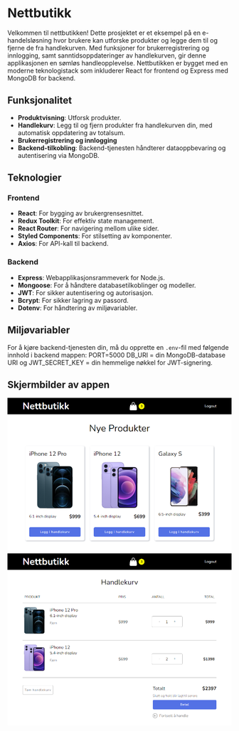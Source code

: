 # Nettbutikk

Velkommen til nettbutikken! Dette prosjektet er et eksempel på en e-handelsløsning hvor brukere kan utforske produkter og legge dem til og fjerne de fra handlekurven. Med funksjoner for brukerregistrering og innlogging, samt sanntidsoppdateringer av handlekurven, gir denne applikasjonen en sømløs handleopplevelse. Nettbutikken er bygget med en moderne teknologistack som inkluderer React for frontend og Express med MongoDB for backend.

## Funksjonalitet

- **Produktvisning**: Utforsk produkter.
- **Handlekurv**: Legg til og fjern produkter fra handlekurven din, med automatisk oppdatering av totalsum.
- **Brukerregistrering og innlogging**
- **Backend-tilkobling**: Backend-tjenesten håndterer dataoppbevaring og autentisering via MongoDB.

## Teknologier

### Frontend
- **React**: For bygging av brukergrensesnittet.
- **Redux Toolkit**: For effektiv state management.
- **React Router**: For navigering mellom ulike sider.
- **Styled Components**: For stilsetting av komponenter.
- **Axios**: For API-kall til backend.

### Backend
- **Express**: Webapplikasjonsrammeverk for Node.js.
- **Mongoose**: For å håndtere databasetilkoblinger og modeller.
- **JWT**: For sikker autentisering og autorisasjon.
- **Bcrypt**: For sikker lagring av passord.
- **Dotenv**: For håndtering av miljøvariabler.

## Miljøvariabler

For å kjøre backend-tjenesten din, må du opprette en `.env`-fil med følgende innhold i backend mappen:
PORT=5000
DB_URI = din MongoDB-database URI og 
JWT_SECRET_KEY = din hemmelige nøkkel for JWT-signering.

## Skjermbilder av appen
![Eksempel på produkter](images/Nettbutikk1.png)
![Eksempel på handlekurv](images/Nettbutikk2.png)